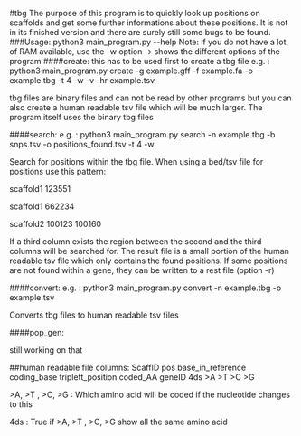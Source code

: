 #tbg 
The purpose of this program is to quickly look up positions on scaffolds and get some further informations about these positions.
It is not in its finished version and there are surely still some bugs to be found. 
###Usage:
python3 main_program.py --help
Note: if you do not have a lot of RAM available, use the -w option
-> shows the different options of the program
####create: this has to be used first to create a tbg file
e.g. : python3 main_program.py create -g example.gff -f example.fa -o example.tbg -t 4 -w -v -hr example.tsv

tbg files are binary files and can not be read by other programs but you can also
create a human readable tsv file which will be much larger.
The program itself uses the binary tbg files



####search:
e.g. :  python3 main_program.py search -n example.tbg -b snps.tsv -o positions_found.tsv -t 4 -w

Search for positions within the tbg file. When using a bed/tsv file for positions use this pattern:

scaffold1   123551

scaffold1   662234

scaffold2   100123  100160

If a third column exists the region between the second and the third columns will be searched for.
The result file is a small portion of the human readable tsv file which only contains the found positions.
If some positions are not found within a gene, they can be written to a rest file (option -r)


####convert:
e.g. : python3 main_program.py convert -n example.tbg -o example.tsv

Converts tbg files to human readable tsv files

####pop_gen:

still working on that


##human readable file columns:
ScaffID pos base_in_reference   coding_base triplett_position   coded_AA    geneID  4ds >A  >T  >C  >G 

\>A, \>T , \>C, \>G : Which amino acid will be coded if the nucleotide changes to this 

4ds : True if  \>A, \>T , \>C, \>G show all the same amino acid